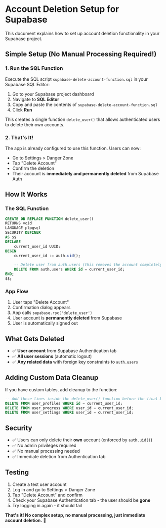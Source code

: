 # Account Deletion Setup for Supabase

This document explains how to set up account deletion functionality in your Supabase project.

## Simple Setup (No Manual Processing Required!)

### 1. Run the SQL Function

Execute the SQL script `supabase-delete-account-function.sql` in your Supabase SQL Editor:

1. Go to your Supabase project dashboard
2. Navigate to **SQL Editor**
3. Copy and paste the contents of `supabase-delete-account-function.sql`
4. Click **Run**

This creates a single function `delete_user()` that allows authenticated users to delete their own accounts.

### 2. That's It!

The app is already configured to use this function. Users can now:
- Go to Settings > Danger Zone
- Tap "Delete Account" 
- Confirm the deletion
- Their account is **immediately and permanently deleted** from Supabase Auth

## How It Works

### The SQL Function
```sql
CREATE OR REPLACE FUNCTION delete_user()
RETURNS void
LANGUAGE plpgsql
SECURITY DEFINER
AS $$
DECLARE
    current_user_id UUID;
BEGIN
    current_user_id := auth.uid();
    
    -- Delete user from auth.users (this removes the account completely)
    DELETE FROM auth.users WHERE id = current_user_id;
END;
$$;
```

### App Flow
1. User taps "Delete Account"
2. Confirmation dialog appears
3. App calls `supabase.rpc('delete_user')`
4. User account is **permanently deleted** from Supabase
5. User is automatically signed out

## What Gets Deleted

- ✅ **User account** from Supabase Authentication tab
- ✅ **All user sessions** (automatic logout)
- ✅ **Any related data** with foreign key constraints to `auth.users`

## Adding Custom Data Cleanup

If you have custom tables, add cleanup to the function:

```sql
-- Add these lines inside the delete_user() function before the final DELETE
DELETE FROM user_profiles WHERE id = current_user_id;
DELETE FROM user_progress WHERE user_id = current_user_id;
DELETE FROM user_settings WHERE user_id = current_user_id;
```

## Security

- ✅ Users can only delete their **own** account (enforced by `auth.uid()`)
- ✅ No admin privileges required
- ✅ No manual processing needed
- ✅ Immediate deletion from Authentication tab

## Testing

1. Create a test user account
2. Log in and go to Settings > Danger Zone  
3. Tap "Delete Account" and confirm
4. Check your Supabase Authentication tab - the user should be **gone**
5. Try logging in again - it should fail

**That's it! No complex setup, no manual processing, just immediate account deletion.** 🎉
